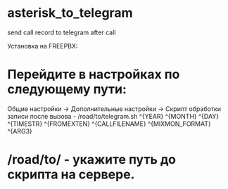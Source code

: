 # asterisk_to_telegram
send call record to telegram after call

Установка на FREEPBX:
# Перейдите в настройках по следующему пути:
Общие настройки -> Дополнительные настройки -> Скрипт обработки записи после вызова -  /road/to/telegram.sh ^{YEAR} ^{MONTH} ^{DAY} ^{TIMESTR} ^{FROMEXTEN} ^{CALLFILENAME} ^{MIXMON_FORMAT} ^{ARG3}
# /road/to/ - укажите путь до скрипта на сервере.
